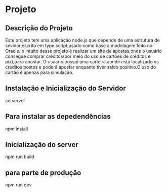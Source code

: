 # Projeto

## Descrição do Projeto
Este projeto tem uma aplicação node.js que depende de uma estrutura de sevidor,escrito em type script,usado como base a modelagem feito no Oracle.
o intuito desse projeto é realizar um site de apostas,onde o usuário consegue comprar créditos(por meio do uso de cartões de créditos e pix),para apostar.
O usuario possuí uma carteira aonde está localizado os créditos postos e poderá apostar enquanto tiver saldo positivo.O uso do cartão é apenas para simulação.

## Instalação e Inicialização do Servidor
cd server

## Para instalar as depedendências
npm install

## Inicialização do server
npm run build

## para parte de produção
npm run dev
